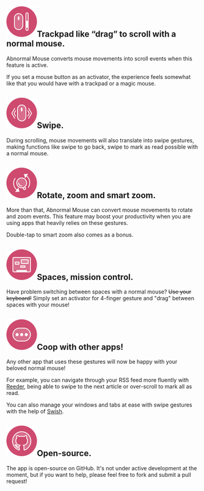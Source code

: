 ## <img class="title-icon" src="/image/title-icon-scroll.svg"/>Trackpad like “drag” to scroll with a normal mouse.

Abnormal Mouse converts mouse movements into scroll events when this feature is active.

If you set a mouse button as an activator, the experience feels somewhat like that you would have with a trackpad or a magic mouse.

## <img class="title-icon" src="/image/title-icon-swipe.svg"/>Swipe.

During scrolling, mouse movements will also translate into swipe gestures, making functions like swipe to go back, swipe to mark as read possible with a normal mouse.

## <img class="title-icon" src="/image/title-icon-zoom.svg"/>Rotate, zoom and smart zoom.

More than that, Abnormal Mouse can convert mouse movements to rotate and zoom events. This feature may boost your productivity when you are using apps that heavily relies on these gestures.

Double-tap to smart zoom also comes as a bonus.

## <img class="title-icon" src="/image/title-icon-dock-swipe.svg"/>Spaces, mission control.

Have problem switching between spaces with a normal mouse? <del>Use your keyboard!</del> Simply set an activator for 4-finger gesture and "drag" between spaces with your mouse!

## <img class="title-icon" src="/image/title-icon-more.svg"/>Coop with other apps!

Any other app that uses these gestures will now be happy with your beloved normal mouse!

For example, you can navigate through your RSS feed more fluently with [Reeder](https://reederapp.com), being able to swipe to the next article or over-scroll to mark all as read.

You can also manage your windows and tabs at ease with swipe gestures with the help of [Swish](https://highlyopinionated.co/swish/).

## <img class="title-icon" src="/image/title-icon-github.svg"/>Open-source.

The app is open-source on GitHub. It's not under active development at the moment, but if you want to help, please feel free to fork and submit a pull request!
